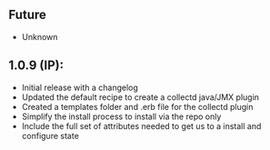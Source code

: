 ## Future

* Unknown

## 1.0.9 (IP):

* Initial release with a changelog
* Updated the default recipe to create a collectd java/JMX plugin
* Created a templates folder and .erb file for the collectd plugin
* Simplify the install process to install via the repo only
* Include the full set of attributes needed to get us to a install and configure state
